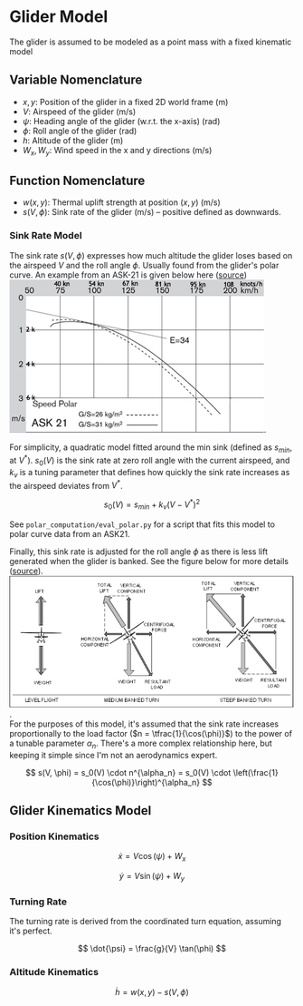 # Glider Model
The glider is assumed to be modeled as a point mass with a fixed kinematic model

## Variable Nomenclature
- $x, y$: Position of the glider in a fixed 2D world frame (m)
- $V$: Airspeed of the glider (m/s)
- $\psi$: Heading angle of the glider (w.r.t. the x-axis) (rad)
- $\phi$: Roll angle of the glider (rad)
- $h$: Altitude of the glider (m)
- $W_x, W_y$: Wind speed in the x and y directions (m/s)

## Function Nomenclature
- $w(x, y)$: Thermal uplift strength at position $(x, y)$ (m/s)
- $s(V, \phi)$: Sink rate of the glider (m/s) – positive defined as downwards. 

### Sink Rate Model
The sink rate $s(V, \phi)$ expresses how much altitude the glider loses based on the airspeed $V$ and the roll angle $\phi$. Usually found from the glider's polar curve. An example from an ASK-21 is given below here ([source](https://www.williamssoaring.com/fleet/ask21b-bm.html)) ![Glider Polar Curves](ask21-polar-450x.jpg).

For simplicity, a quadratic model fitted around the min sink (defined as $s_{min}$, at $V^{\ast}$). $s_0(V)$ is the sink rate at zero roll angle with the current airspeed, and $k_v$ is a tuning parameter that defines how quickly the sink rate increases as the airspeed deviates from $V^{\ast}$.

$$
s_0(V) = s_{min} + k_v (V - V^{\ast})^2
$$
    
See `polar_computation/eval_polar.py` for a script that fits this model to polar curve data from an ASK21.

Finally, this sink rate is adjusted for the roll angle $\phi$ as there is less lift generated when the glider is banked. See the figure below for more details ([source](https://aviation.stackexchange.com/questions/19030/what-types-of-maneuvers-increase-the-load-factor-on-the-aircraft)). ![Effect of Bank Angle on Glide Ratio](flight_lift_vector.png).  
For the purposes of this model, it's assumed that the sink rate increases proportionally to the load factor ($n = \tfrac{1}{\cos(\phi)}$) to the power of a tunable parameter $\alpha_n$. There's a more complex relationship here, but keeping it simple since I'm not an aerodynamics expert.

$$
s(V, \phi) = s_0(V) \cdot n^{\alpha_n} = s_0(V) \cdot \left(\frac{1}{\cos(\phi)}\right)^{\alpha_n}
$$

## Glider Kinematics Model
### Position Kinematics
$$
\dot{x} = V \cos(\psi) + W_x
$$

$$
\dot{y} = V \sin(\psi) + W_y
$$

### Turning Rate
The turning rate is derived from the coordinated turn equation, assuming it's perfect.

$$
\dot{\psi} = \frac{g}{V} \tan(\phi)
$$

### Altitude Kinematics
$$
\dot{h} = w(x, y) - s(V, \phi)
$$
